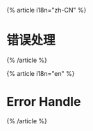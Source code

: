 {% article i18n="zh-CN" %}

# 错误处理

{% /article %}

{% article i18n="en" %}

# Error Handle

{% /article %}
